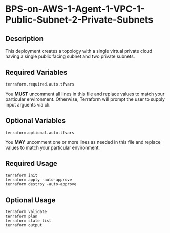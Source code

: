 # BPS-on-AWS-1-Agent-1-VPC-1-Public-Subnet-2-Private-Subnets

## Description
This deployment creates a topology with a single virtual private cloud having a single public facing subnet and two private subnets.

## Required Variables
```
terraform.required.auto.tfvars
```
You **MUST** uncomment all lines in this file and replace values to match your particular environment.
Otherwise, Terraform will prompt the user to supply input arguents via cli.

## Optional Variables
```
terraform.optional.auto.tfvars
```
You **MAY** uncomment one or more lines as needed in this file and replace values to match your particular environment.

## Required Usage
```
terraform init
terraform apply -auto-approve
terraform destroy -auto-approve
```

## Optional Usage
```
terraform validate
terraform plan
terraform state list
terraform output
```